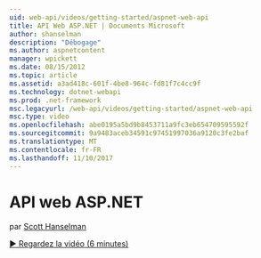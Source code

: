 ```yaml
---
uid: web-api/videos/getting-started/aspnet-web-api
title: API Web ASP.NET | Documents Microsoft
author: shanselman
description: "Débogage"
ms.author: aspnetcontent
manager: wpickett
ms.date: 08/15/2012
ms.topic: article
ms.assetid: a3ad418c-601f-4be8-964c-fd81f7c4cc9f
ms.technology: dotnet-webapi
ms.prod: .net-framework
msc.legacyurl: /web-api/videos/getting-started/aspnet-web-api
msc.type: video
ms.openlocfilehash: abe0195a5bd9b8453711a9fc3eb654709595592f
ms.sourcegitcommit: 9a9483aceb34591c97451997036a9120c3fe2baf
ms.translationtype: MT
ms.contentlocale: fr-FR
ms.lasthandoff: 11/10/2017
---
```

<a name="aspnet-web-api"></a>API web ASP.NET
====================
par [Scott Hanselman](https://github.com/shanselman)

[&#9654; Regardez la vidéo (6 minutes)](https://channel9.msdn.com/Blogs/ASP-NET-Site-Videos/aspnet-web-api)
